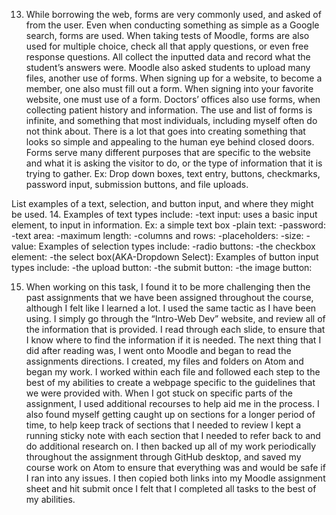 13. While borrowing the web, forms are very commonly used, and asked of from the user. Even when conducting something as simple as a Google search, forms are used. When taking tests of Moodle, forms are also used for multiple choice, check all that apply questions, or even free response questions. All collect the inputted data and record what the student’s answers were. Moodle also asked students to upload many files, another use of forms. When signing up for a website, to become a member, one also must fill out a form. When signing into your favorite website, one must use of a form. Doctors’ offices also use forms, when collecting patient history and information. The use and list of forms is infinite, and something that most individuals, including myself often do not think about. There is a lot that goes into creating something that looks so simple and appealing to the human eye behind closed doors.
Forms serve many different purposes that are specific to the website and what it is asking the visitor to do, or the type of information that it is trying to gather. Ex: Drop down boxes, text entry, buttons, checkmarks, password input, submission buttons, and file uploads.




List examples of a text, selection, and button input, and where they might be used.
14. Examples of text types include:
-text input: uses a basic input element, to input in information. Ex: a simple text box
-plain text:
-password:
-text area:
-maximum length:
-columns and rows:
-placeholders:
-size:
-value:
Examples of selection types include:
-radio buttons:
-the checkbox element:
-the select box(AKA-Dropdown Select):
Examples of button input types include:
-the upload button:
-the submit button:
-the image button:




15. When working on this task, I found it to be more challenging then the past assignments that we have been assigned throughout the course, although I felt like I learned a lot. I used the same tactic as I have been using. I simply go through the “Intro-Web Dev” website, and review all of the information that is provided. I read through each slide, to ensure that I know where to find the information if it is needed. The next thing that I did after reading was, I went onto Moodle and began to read the assignments directions. I created, my files and folders on Atom and began my work. I worked within each file and followed each step to the best of my abilities to create a webpage specific to the guidelines that we were provided with. When I got stuck on specific parts of the assignment, I used additional recourses to help aid me in the process. I also found myself getting caught up on sections for a longer period of time, to help keep track of sections that I needed to review I kept a running sticky note with each section that I needed to refer back to and do additional research on. I then backed up all of my work periodically throughout the assignment through GitHub desktop, and saved my course work on Atom to ensure that everything was and would be safe if I ran into any issues. I then copied both links into my Moodle assignment sheet and hit submit once I felt that I completed all tasks to the best of my abilities.
